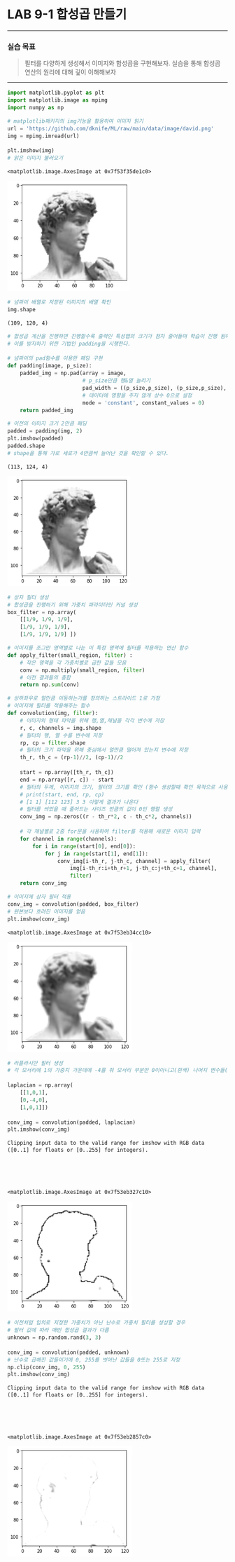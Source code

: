 # LAB 9-1 합성곱 만들기

---

### 실습 목표

> 필터를 다양하게 생성해서 이미지와 합성곱을 구현해보자. 실습을 통해 합성곱 연산의 원리에 대해 깊이 이해해보자

---

```python
import matplotlib.pyplot as plt
import matplotlib.image as mpimg
import numpy as np
```

```python
# matplotlib패키지의 img기능을 활용하여 이미지 읽기
url = 'https://github.com/dknife/ML/raw/main/data/image/david.png'
img = mpimg.imread(url)

plt.imshow(img)
# 읽은 이미지 불러오기
```

    <matplotlib.image.AxesImage at 0x7f53f35de1c0>

![png](output_2_1.png)

```python
# 넘파이 배열로 저장된 이미지의 배열 확인
img.shape
```

    (109, 120, 4)

```python
# 합성곱 계산을 진행하면 진행할수록 출력인 특성맵의 크기가 점차 줄어들며 학습이 진행 됨에 따라 결과적으로 데이터가 유실된다.
# 이를 방지하기 위한 기법인 padding을 시행한다.

# 넘파이의 pad함수를 이용한 패딩 구현
def padding(image, p_size):
    padded_img = np.pad(array = image,
                        # p_size만큼 행&열 늘리기
                        pad_width = ((p_size,p_size), (p_size,p_size), (0,0)),
                        # 데이터에 영향을 주지 않게 상수 0으로 설정
                        mode = 'constant', constant_values = 0)
    return padded_img
```

```python
# 이전의 이미지 크기 2만큼 패딩
padded = padding(img, 2)
plt.imshow(padded)
padded.shape
# shape을 통해 가로 세로가 4만큼씩 늘어난 것을 확인할 수 있다.
```

    (113, 124, 4)

![png](output_5_1.png)

```python
# 상자 필터 생성
# 합성곱을 진행하기 위해 가중치 파라미터인 커널 생성
box_filter = np.array(
    [[1/9, 1/9, 1/9],
    [1/9, 1/9, 1/9],
    [1/9, 1/9, 1/9] ])
```

```python
# 이미지를 조그만 영역별로 나눈 이 특정 영역에 필터를 적용하는 연산 함수
def apply_filter(small_region, filter) :
    # 작은 영역을 각 가중치별로 곱한 값들 모음
    conv = np.multiply(small_region, filter)
    # 이전 결과들의 총합
    return np.sum(conv)
```

```python
# 상하좌우로 얼만큼 이동하는가를 정의하는 스트라이드 1로 가정
# 이미지에 필터를 적용해주는 함수
def convolution(img, filter):
    # 이미지의 형태 파악을 위해 행,열,채널을 각각 변수에 저장
    r, c, channels = img.shape
    # 필터의 행, 열 수를 변수에 저장
    rp, cp = filter.shape
    # 필터의 크기 파악을 위해 중심에서 얼만큼 떨어져 있는지 변수에 저장
    th_r, th_c = (rp-1)//2, (cp-1)//2

    start = np.array([th_r, th_c])
    end = np.array([r, c]) - start
    # 필터의 두께, 이미지의 크기, 필터의 크기를 확인 (함수 생성할때 확인 목적으로 사용하여 주석처리)
    # print(start, end, rp, cp)
    # [1 1] [112 123] 3 3 이렇게 결과가 나온다
    # 필터를 씌었을 때 줄어드는 사이즈 만큼의 값이 0인 행렬 생성
    conv_img = np.zeros((r - th_r*2, c - th_c*2, channels))

    # 각 채널별로 2중 for문을 사용하여 filter를 적용해 새로운 이미지 입력
    for channel in range(channels):
        for i in range(start[0], end[0]):
            for j in range(start[1], end[1]):
                conv_img[i-th_r, j-th_c, channel] = apply_filter(
                    img[i-th_r:i+th_r+1, j-th_c:j+th_c+1, channel],
                    filter)
    return conv_img
```

```python
# 이미지에 상자 필터 적용
conv_img = convolution(padded, box_filter)
# 원본보다 흐려진 이미지를 얻음
plt.imshow(conv_img)
```

    <matplotlib.image.AxesImage at 0x7f53eb34cc10>

![png](output_9_1.png)

```python
# 라플라시안 필터 생성
# 각 모서리에 1의 가중치 가운데에 -4를 줘 모서리 부분만 0이아니고(흰색) 나머지 변수들(사실은 중간 -4에 해당하는 변수)이 0일경우 값을 출력하는 필터

laplacian = np.array(
    [[1,0,1],
    [0,-4,0],
    [1,0,1]])

conv_img = convolution(padded, laplacian)
plt.imshow(conv_img)
```

    Clipping input data to the valid range for imshow with RGB data ([0..1] for floats or [0..255] for integers).





    <matplotlib.image.AxesImage at 0x7f53eb327c10>

![png](output_10_2.png)

```python
# 이전처럼 임의로 지정한 가중치가 아닌 난수로 가중치 필터를 생성할 경우
# 필터 값에 따라 매번 합성곱 결과가 다름
unknown = np.random.rand(3, 3)

conv_img = convolution(padded, unknown)
# 난수로 곱해진 값들이기에 0, 255를 벗어난 값들을 0또는 255로 지정
np.clip(conv_img, 0, 255)
plt.imshow(conv_img)
```

    Clipping input data to the valid range for imshow with RGB data ([0..1] for floats or [0..255] for integers).





    <matplotlib.image.AxesImage at 0x7f53eb2857c0>

![png](output_11_2.png)
